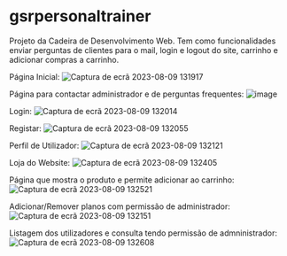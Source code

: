 # gsrpersonaltrainer

Projeto da Cadeira de Desenvolvimento Web.
Tem como funcionalidades enviar perguntas de clientes para o mail, login e logout do site, carrinho e adicionar compras a carrinho.

Página Inicial:
![Captura de ecrã 2023-08-09 131917](https://github.com/Diogo-xico/gsrpersonaltrainer/assets/72604366/ee3ecda3-d6d0-4d2f-b99c-d27bd003f98e)

Página para contactar administrador e de perguntas frequentes:
![image](https://github.com/Diogo-xico/gsrpersonaltrainer/assets/72604366/6dc8413b-8f09-4b60-af09-80193014aaec)


Login:
![Captura de ecrã 2023-08-09 132014](https://github.com/Diogo-xico/gsrpersonaltrainer/assets/72604366/e9f50f91-ad7b-4a51-aee5-d597f0cef90f)

Registar:
![Captura de ecrã 2023-08-09 132055](https://github.com/Diogo-xico/gsrpersonaltrainer/assets/72604366/e3f337d5-65f0-4491-ae71-65447332bac8)

Perfil de Utilizador:
![Captura de ecrã 2023-08-09 132121](https://github.com/Diogo-xico/gsrpersonaltrainer/assets/72604366/4ffcae31-c8f1-4731-88aa-732f73996860)

Loja do Website:
![Captura de ecrã 2023-08-09 132405](https://github.com/Diogo-xico/gsrpersonaltrainer/assets/72604366/ab1a020b-4a27-4611-9306-9c715461cd1a)

Página que mostra o produto e permite adicionar ao carrinho:
![Captura de ecrã 2023-08-09 132521](https://github.com/Diogo-xico/gsrpersonaltrainer/assets/72604366/51a9e13e-ebd5-4987-857c-3a241d7d5020)

Adicionar/Remover planos com permissão de administrador:
![Captura de ecrã 2023-08-09 132151](https://github.com/Diogo-xico/gsrpersonaltrainer/assets/72604366/3fb1b26a-e537-4009-8531-f3e39123bda9)

Listagem dos utilizadores e consulta tendo permissão de admninistrador:
![Captura de ecrã 2023-08-09 132608](https://github.com/Diogo-xico/gsrpersonaltrainer/assets/72604366/fc9c46c4-305a-4f0d-b73b-3b2b229052ef)
